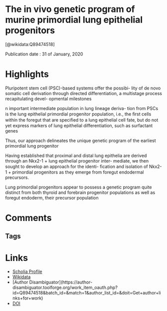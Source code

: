 
The in vivo genetic program of murine primordial lung epithelial progenitors
============================================================================
  
  [@wikidata:Q89474518]  
  
Publication date : 31 of January, 2020  

# Highlights
Pluripotent stem cell (PSC)-based systems offer the possibi-
lity of de novo somatic cell derivation through directed
differentiation, a multistage process recapitulating devel-
opmental milestones

n important intermediate population in lung lineage deriva-
tion from PSCs is the lung epithelial primordial progenitor
population, i.e., the ﬁrst cells within the foregut that are speciﬁed
to a lung epithelial cell fate, but do not yet express markers of
lung epithelial differentiation, such as surfactant genes

Thus, our approach delineates the unique genetic
program of the earliest primordial lung progenitor

Having established that proximal and distal lung epithelia are
derived through an Nkx2-1 + lung epithelial progenitor inter-
mediate, we then sought to develop an approach for the identi-
ﬁcation and isolation of Nkx2-1 + primordial progenitors as they
emerge from foregut endodermal precursors.

Lung primordial progenitors appear to possess a genetic
program quite distinct from both thyroid and forebrain
progenitor populations as well as foregut endoderm, their
precursor population


# Comments

## Tags

# Links
  
 * [Scholia Profile](https://scholia.toolforge.org/work/Q89474518)  
 * [Wikidata](https://www.wikidata.org/wiki/Q89474518)  
 * [Author Disambiguator](https://author-
disambiguator.toolforge.org/work_item_oauth.php?id=Q89474518&batch_id=&match=1&author_list_id=&doit=Get+author+links+for+work)  
 * [DOI](https://doi.org/10.1038/S41467-020-14348-3)  
